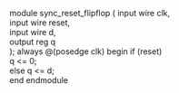 module sync_reset_flipflop (
    input wire clk,       
    input wire reset,     
    input wire d,         
    output reg q          
);
  always @(posedge clk) begin
        if (reset)      
            q <= 0;     
        else
            q <= d;     
    end
endmodule
